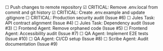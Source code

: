  ☐ Push changes to remote repository
  ☑ CRITICAL: Remove .env.local from commit and git history
  ☑ CRITICAL: Create .env.example and update .gitignore
  ☐ CRITICAL: Production security audit (Issue #6)
  ☐ Jules Task: API contract alignment (Issue #4)
  ☐ Jules Task: Dependency audit (Issue #3)
  ☐ Frontend Agent: Remove orphaned code (Issue #5)
  ☐ Frontend Agent: Accessibility audit (Issue #7)
  ☐ QA Agent: Implement E2E tests (Issue #10)
  ☐ QA Agent: CI/CD setup (Issue #8)
  ☐ Scribe Agent: Audit documentation (Issue #9)
